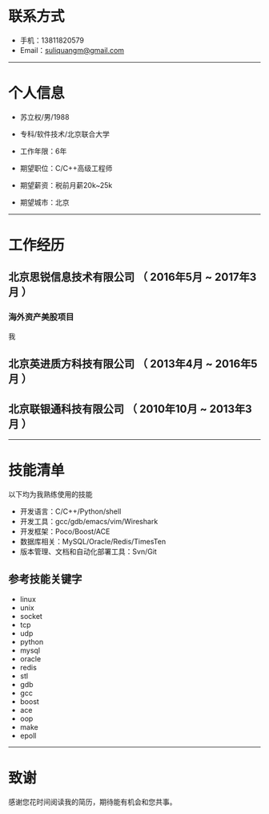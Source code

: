 # 联系方式

- 手机：13811820579 
- Email：suliquangm@gmail.com 

---

# 个人信息

 - 苏立权/男/1988 
 - 专科/软件技术/北京联合大学 
 - 工作年限：6年 

 - 期望职位：C/C++高级工程师 
 - 期望薪资：税前月薪20k~25k 
 - 期望城市：北京 

---

# 工作经历

## 北京思锐信息技术有限公司 （ 2016年5月 ~ 2017年3月 ）

### 海外资产美股项目
我
## 北京英进质方科技有限公司 （ 2013年4月 ~ 2016年5月 ）

## 北京联银通科技有限公司 （ 2010年10月 ~ 2013年3月 ）

---

# 技能清单

以下均为我熟练使用的技能

- 开发语言：C/C++/Python/shell
- 开发工具：gcc/gdb/emacs/vim/Wireshark
- 开发框架：Poco/Boost/ACE
- 数据库相关：MySQL/Oracle/Redis/TimesTen
- 版本管理、文档和自动化部署工具：Svn/Git

## 参考技能关键字

- linux
- unix
- socket
- tcp
- udp
- python
- mysql
- oracle
- redis
- stl
- gdb
- gcc
- boost
- ace
- oop
- make
- epoll

---

# 致谢
感谢您花时间阅读我的简历，期待能有机会和您共事。
